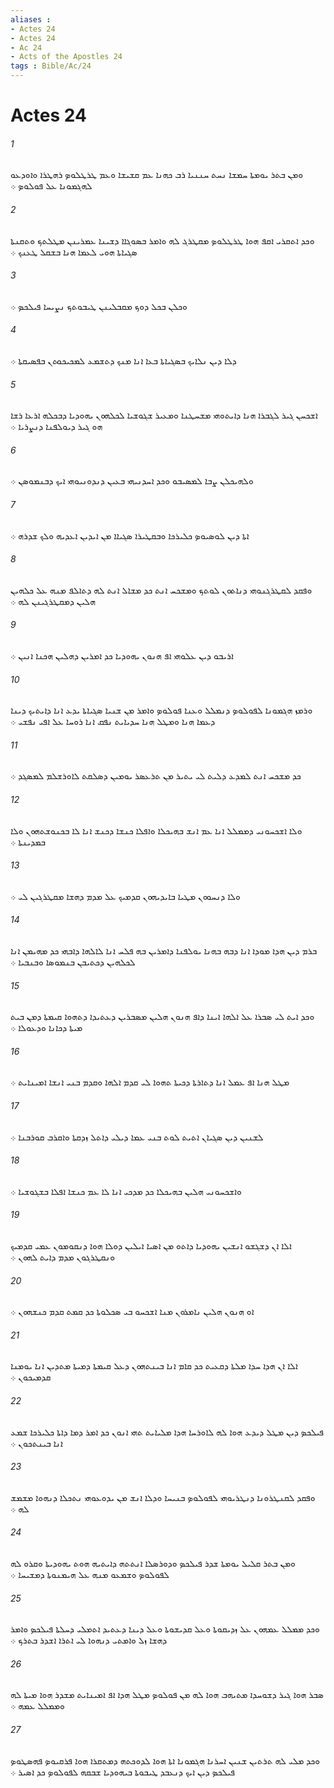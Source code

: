 ```yaml
---
aliases : 
- Actes 24
- Actes 24
- Ac 24
- Acts of the Apostles 24
tags : Bible/Ac/24
---
```


# Actes 24

###### 1
ܘܡܢ ܒܬܪ ܝܘܡܬܐ ܚܡܫܐ ܢܚܬ ܚܢܢܝܐ ܪܒ ܟܗܢܐ ܥܡ ܩܫܝܫܐ ܘܥܡ ܛܪܛܠܘܤ ܪܗܛܪܐ ܘܐܘܕܥܘ ܠܗܓܡܘܢܐ ܥܠ ܦܘܠܘܤ ܀
###### 2
ܘܟܕ ܐܬܩܪܝ ܐܩܦ ܗܘܐ ܛܪܛܠܘܤ ܡܩܛܪܓ ܠܗ ܘܐܡܪ ܒܤܘܓܐܐ ܕܫܝܢܐ ܥܡܪܝܢܢ ܡܛܠܬܟ ܘܬܩܢܬܐ ܤܓܝܐܬܐ ܗܘܝ ܠܥܡܐ ܗܢܐ ܒܫܩܠ ܛܥܢܟ ܀
###### 3
ܘܟܠܢ ܒܟܠ ܕܘܟ ܡܩܒܠܝܢܢ ܛܝܒܘܬܟ ܢܨܝܚܐ ܦܝܠܟܤ ܀
###### 4
ܕܠܐ ܕܝܢ ܢܠܐܝܟ ܒܤܓܝܐܬܐ ܒܥܐ ܐܢܐ ܡܢܟ ܕܬܫܡܥ ܠܡܟܝܟܘܬܢ ܒܦܤܝܩܬܐ ܀
###### 5
ܐܫܟܚܢ ܓܝܪ ܠܓܒܪܐ ܗܢܐ ܕܐܝܬܘܗܝ ܡܫܚܛܢܐ ܘܡܥܝܪ ܫܓܘܫܝܐ ܠܟܠܗܘܢ ܝܗܘܕܝܐ ܕܒܟܠܗ ܐܪܥܐ ܪܫܐ ܗܘ ܓܝܪ ܕܝܘܠܦܢܐ ܕܢܨܪܝܐ ܀
###### 6
ܘܠܗܝܟܠܢ ܨܒܐ ܠܡܤܝܒܘ ܘܟܕ ܐܚܕܢܝܗܝ ܒܥܝܢ ܕܢܕܘܢܝܘܗܝ ܐܝܟ ܕܒܢܡܘܤܢ ܀
###### 7
ܐܬܐ ܕܝܢ ܠܘܤܝܘܤ ܟܠܝܪܟܐ ܘܒܩܛܝܪܐ ܤܓܝܐܐ ܡܢ ܐܝܕܝܢ ܐܥܕܝܗ ܘܠܟ ܫܕܪܗ ܀
###### 8
ܘܦܩܕ ܠܩܛܪܓܢܘܗܝ ܕܢܐܬܘܢ ܠܘܬܟ ܘܡܫܟܚ ܐܢܬ ܟܕ ܡܫܐܠ ܐܢܬ ܠܗ ܕܬܐܠܦ ܡܢܗ ܥܠ ܟܠܗܝܢ ܗܠܝܢ ܕܡܩܛܪܓܝܢܢ ܠܗ ܀
###### 9
ܐܪܝܒܘ ܕܝܢ ܥܠܘܗܝ ܐܦ ܗܢܘܢ ܝܗܘܕܝܐ ܟܕ ܐܡܪܝܢ ܕܗܠܝܢ ܗܟܢܐ ܐܢܝܢ ܀
###### 10
ܘܪܡܙ ܗܓܡܘܢܐ ܠܦܘܠܘܤ ܕܢܡܠܠ ܘܥܢܐ ܦܘܠܘܤ ܘܐܡܪ ܡܢ ܫܢܝܐ ܤܓܝܐܬܐ ܝܕܥ ܐܢܐ ܕܐܝܬܝܟ ܕܝܢܐ ܕܥܡܐ ܗܢܐ ܘܡܛܠ ܗܢܐ ܚܕܝܐܝܬ ܢܦܩ ܐܢܐ ܪܘܚܐ ܥܠ ܐܦܝ ܢܦܫܝ ܀
###### 11
ܟܕ ܡܫܟܚ ܐܢܬ ܠܡܕܥ ܕܠܝܬ ܠܝ ܝܬܝܪ ܡܢ ܬܪܥܤܪ ܝܘܡܝܢ ܕܤܠܩܬ ܠܐܘܪܫܠܡ ܠܡܤܓܕ ܀
###### 12
ܘܠܐ ܐܫܟܚܘܢܝ ܕܡܡܠܠ ܐܢܐ ܥܡ ܐܢܫ ܒܗܝܟܠܐ ܘܐܦܠܐ ܟܢܫܐ ܕܟܢܫ ܐܢܐ ܠܐ ܒܟܢܘܫܬܗܘܢ ܘܠܐ ܒܡܕܝܢܬܐ ܀
###### 13
ܘܠܐ ܕܢܚܘܘܢ ܡܛܝܐ ܒܐܝܕܝܗܘܢ ܩܕܡܝܟ ܥܠ ܡܕܡ ܕܗܫܐ ܡܩܛܪܓܝܢ ܠܝ ܀
###### 14
ܒܪܡ ܕܝܢ ܗܕܐ ܡܘܕܐ ܐܢܐ ܕܒܗ ܒܗܢܐ ܝܘܠܦܢܐ ܕܐܡܪܝܢ ܒܗ ܦܠܚ ܐܢܐ ܠܐܠܗܐ ܕܐܒܗܝ ܟܕ ܡܗܝܡܢ ܐܢܐ ܠܟܠܗܝܢ ܕܟܬܝܒܢ ܒܢܡܘܤܐ ܘܒܢܒܝܐ ܀
###### 15
ܘܟܕ ܐܝܬ ܠܝ ܤܒܪܐ ܥܠ ܐܠܗܐ ܐܝܢܐ ܕܐܦ ܗܢܘܢ ܗܠܝܢ ܡܤܒܪܝܢ ܕܥܬܝܕܐ ܕܬܗܘܐ ܩܝܡܬܐ ܕܡܢ ܒܝܬ ܡܝܬܐ ܕܟܐܢܐ ܘܕܥܘܠܐ ܀
###### 16
ܡܛܠ ܗܢܐ ܐܦ ܥܡܠ ܐܢܐ ܕܬܐܪܬܐ ܕܟܝܬܐ ܬܗܘܐ ܠܝ ܩܕܡ ܐܠܗܐ ܘܩܕܡ ܒܢܝ ܐܢܫܐ ܐܡܝܢܐܝܬ ܀
###### 17
ܠܫܢܝܢ ܕܝܢ ܤܓܝܐܢ ܐܬܝܬ ܠܘܬ ܒܢܝ ܥܡܐ ܕܝܠܝ ܕܐܬܠ ܙܕܩܬܐ ܘܐܩܪܒ ܩܘܪܒܢܐ ܀
###### 18
ܘܐܫܟܚܘܢܝ ܗܠܝܢ ܒܗܝܟܠܐ ܟܕ ܡܕܟܝ ܐܢܐ ܠܐ ܥܡ ܟܢܫܐ ܐܦܠܐ ܒܫܓܘܫܝܐ ܀
###### 19
ܐܠܐ ܐܢ ܕܫܓܫܘ ܐܢܫܝܢ ܝܗܘܕܝܐ ܕܐܬܘ ܡܢ ܐܤܝܐ ܐܝܠܝܢ ܕܘܠܐ ܗܘܐ ܕܢܩܘܡܘܢ ܥܡܝ ܩܕܡܝܟ ܘܢܩܛܪܓܘܢ ܡܕܡ ܕܐܝܬ ܠܗܘܢ ܀
###### 20
ܐܘ ܗܢܘܢ ܗܠܝܢ ܢܐܡܪܘܢ ܡܢܐ ܐܫܟܚܘ ܒܝ ܤܟܠܘܬܐ ܟܕ ܩܡܬ ܩܕܡ ܟܢܫܗܘܢ ܀
###### 21
ܐܠܐ ܐܢ ܗܕܐ ܚܕܐ ܡܠܬܐ ܕܩܥܝܬ ܟܕ ܩܐܡ ܐܢܐ ܒܝܢܬܗܘܢ ܕܥܠ ܩܝܡܬܐ ܕܡܝܬܐ ܡܬܕܝܢ ܐܢܐ ܝܘܡܢܐ ܩܕܡܝܟܘܢ ܀
###### 22
ܦܝܠܟܤ ܕܝܢ ܡܛܠ ܕܝܕܥ ܗܘܐ ܠܗ ܠܐܘܪܚܐ ܗܕܐ ܡܠܝܐܝܬ ܬܗܝ ܐܢܘܢ ܟܕ ܐܡܪ ܕܡܐ ܕܐܬܐ ܟܠܝܪܟܐ ܫܡܥ ܐܢܐ ܒܝܢܬܟܘܢ ܀
###### 23
ܘܦܩܕ ܠܩܢܛܪܘܢܐ ܕܢܛܪܝܘܗܝ ܠܦܘܠܘܤ ܒܢܝܚܐ ܘܕܠܐ ܐܢܫ ܡܢ ܝܕܘܥܘܗܝ ܢܬܟܠܐ ܕܢܗܘܐ ܡܫܡܫ ܠܗ ܀
###### 24
ܘܡܢ ܒܬܪ ܩܠܝܠ ܝܘܡܬܐ ܫܕܪ ܦܝܠܟܤ ܘܕܘܪܤܠܐ ܐܢܬܬܗ ܕܐܝܬܝܗ ܗܘܬ ܝܗܘܕܝܬܐ ܘܩܪܘ ܠܗ ܠܦܘܠܘܤ ܘܫܡܥܘ ܡܢܗ ܥܠ ܗܝܡܢܘܬܐ ܕܡܫܝܚܐ ܀
###### 25
ܘܟܕ ܡܡܠܠ ܥܡܗܘܢ ܥܠ ܙܕܝܩܘܬܐ ܘܥܠ ܩܕܝܫܘܬܐ ܘܥܠ ܕܝܢܐ ܕܥܬܝܕ ܐܬܡܠܝ ܕܚܠܬܐ ܦܝܠܟܤ ܘܐܡܪ ܕܗܫܐ ܙܠ ܘܐܡܬܝ ܕܢܗܘܐ ܠܝ ܐܬܪܐ ܐܫܕܪ ܒܬܪܟ ܀
###### 26
ܤܒܪ ܗܘܐ ܓܝܪ ܕܫܘܚܕܐ ܡܬܝܗܒ ܗܘܐ ܠܗ ܡܢ ܦܘܠܘܤ ܡܛܠ ܗܕܐ ܐܦ ܐܡܝܢܐܝܬ ܡܫܕܪ ܗܘܐ ܡܝܬܐ ܠܗ ܘܡܡܠܠ ܥܡܗ ܀
###### 27
ܘܟܕ ܡܠܝ ܠܗ ܬܪܬܝܢ ܫܢܝܢ ܐܚܪܢܐ ܗܓܡܘܢܐ ܐܬܐ ܗܘܐ ܠܕܘܟܬܗ ܕܡܬܩܪܐ ܗܘܐ ܦܪܩܝܘܤ ܦܗܤܛܘܤ ܦܝܠܟܤ ܕܝܢ ܐܝܟ ܕܢܥܒܕ ܛܝܒܘܬܐ ܒܝܗܘܕܝܐ ܫܒܩܗ ܠܦܘܠܘܤ ܟܕ ܐܤܝܪ ܀
